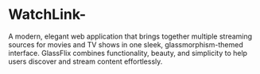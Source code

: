# WatchLink-
A modern, elegant web application that brings together multiple streaming sources for movies and TV shows in one sleek, glassmorphism-themed interface. GlassFlix combines functionality, beauty, and simplicity to help users discover and stream content effortlessly.

